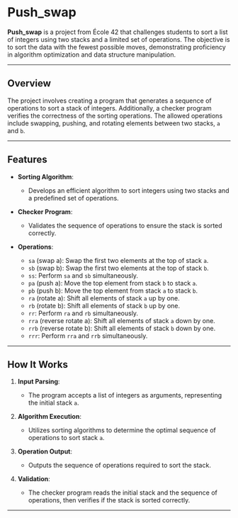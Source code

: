 # **Push_swap**

**Push_swap** is a project from École 42 that challenges students to sort a list of integers using two stacks and a limited set of operations. The objective is to sort the data with the fewest possible moves, demonstrating proficiency in algorithm optimization and data structure manipulation.

---

## **Overview**

The project involves creating a program that generates a sequence of operations to sort a stack of integers. Additionally, a checker program verifies the correctness of the sorting operations. The allowed operations include swapping, pushing, and rotating elements between two stacks, `a` and `b`.

---

## **Features**

- **Sorting Algorithm**:
  - Develops an efficient algorithm to sort integers using two stacks and a predefined set of operations.

- **Checker Program**:
  - Validates the sequence of operations to ensure the stack is sorted correctly.

- **Operations**:
  - `sa` (swap a): Swap the first two elements at the top of stack `a`.
  - `sb` (swap b): Swap the first two elements at the top of stack `b`.
  - `ss`: Perform `sa` and `sb` simultaneously.
  - `pa` (push a): Move the top element from stack `b` to stack `a`.
  - `pb` (push b): Move the top element from stack `a` to stack `b`.
  - `ra` (rotate a): Shift all elements of stack `a` up by one.
  - `rb` (rotate b): Shift all elements of stack `b` up by one.
  - `rr`: Perform `ra` and `rb` simultaneously.
  - `rra` (reverse rotate a): Shift all elements of stack `a` down by one.
  - `rrb` (reverse rotate b): Shift all elements of stack `b` down by one.
  - `rrr`: Perform `rra` and `rrb` simultaneously.

---

## **How It Works**

1. **Input Parsing**:
   - The program accepts a list of integers as arguments, representing the initial stack `a`.

2. **Algorithm Execution**:
   - Utilizes sorting algorithms to determine the optimal sequence of operations to sort stack `a`.

3. **Operation Output**:
   - Outputs the sequence of operations required to sort the stack.

4. **Validation**:
   - The checker program reads the initial stack and the sequence of operations, then verifies if the stack is sorted correctly.

---
